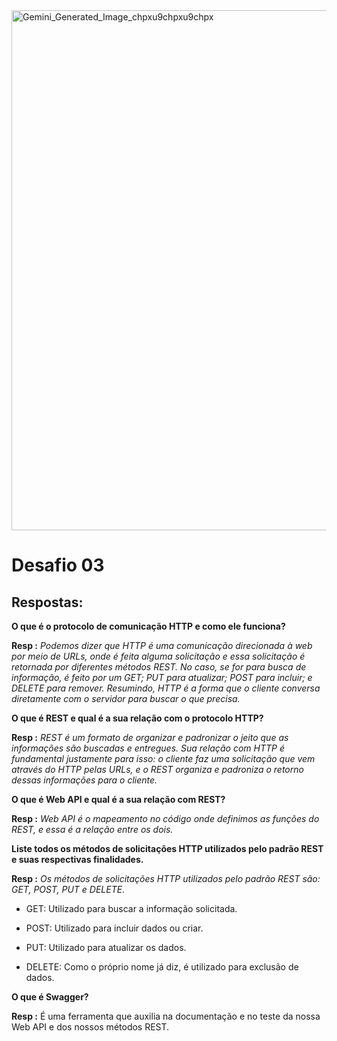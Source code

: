 
<img width="1248" height="832" alt="Gemini_Generated_Image_chpxu9chpxu9chpx" src="https://github.com/user-attachments/assets/b9bd0105-bdbe-43e0-856f-843d1da36f11" />

# **Desafio 03**

## **Respostas:**


**O que é o protocolo de comunicação HTTP e como ele funciona?**

**Resp :**
*Podemos dizer que HTTP é uma comunicação direcionada à web por meio de URLs, onde é feita alguma solicitação e essa solicitação é retornada por diferentes métodos REST. No caso, se for para busca de informação, é feito por um GET; PUT para atualizar; POST para incluir; e DELETE para remover. Resumindo, HTTP é a forma que o cliente conversa diretamente com o servidor para buscar o que precisa.*

**O que é REST e qual é a sua relação com o protocolo HTTP?**

**Resp :**
*REST é um formato de organizar e padronizar o jeito que as informações são buscadas e entregues. Sua relação com HTTP é fundamental justamente para isso: o cliente faz uma solicitação que vem através do HTTP pelas URLs, e o REST organiza e padroniza o retorno dessas informações para o cliente.*

**O que é Web API e qual é a sua relação com REST?**

**Resp :**
*Web API é o mapeamento no código onde definimos as funções do REST, e essa é a relação entre os dois.*

**Liste todos os métodos de solicitações HTTP utilizados pelo padrão REST e suas respectivas finalidades.**

**Resp :**
*Os métodos de solicitações HTTP utilizados pelo padrão REST são: GET, POST, PUT e DELETE.*

* GET: Utilizado para buscar a informação solicitada.

* POST: Utilizado para incluir dados ou criar.

* PUT: Utilizado para atualizar os dados.

* DELETE: Como o próprio nome já diz, é utilizado para exclusão de dados.

**O que é Swagger?**

**Resp :**
É uma ferramenta que auxilia na documentação e no teste da nossa Web API e dos nossos métodos REST.